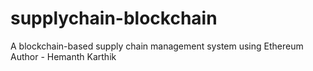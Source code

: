# supplychain-blockchain
A blockchain-based supply chain management system using Ethereum
Author - Hemanth Karthik
